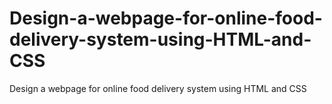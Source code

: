 # Design-a-webpage-for-online-food-delivery-system-using-HTML-and-CSS
Design a webpage for online food delivery system using HTML and CSS
